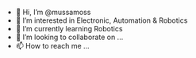 - 👋 Hi, I’m @mussamoss
- 👀 I’m interested in Electronic, Automation & Robotics 
- 🌱 I’m currently learning Robotics 
- 💞️ I’m looking to collaborate on ...
- 📫 How to reach me ...

<!---
mussamoss/mussamoss is a ✨ special ✨ repository because its `README.md` (this file) appears on your GitHub profile.
You can click the Preview link to take a look at your changes.
--->
